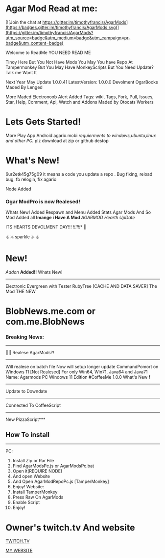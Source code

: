 # Agar Mod Read at me:

[![Join the chat at https://gitter.im/timothyfrancis/AgarMods](https://badges.gitter.im/timothyfrancis/AgarMods.svg)](https://gitter.im/timothyfrancis/AgarMods?utm_source=badge&utm_medium=badge&utm_campaign=pr-badge&utm_content=badge)

Welcome to ReadMe YOU NEED READ ME

Tinoy Here But You Not Have Mods You May You have Repo At Tampermonkey But You May Have MonkeyScripts But
You Need Update? Talk me Want It

Next Year May Update  1.0.0.41
LatestVersion: 1.0.0.0 Devolment
OgarBooks Maded By Lenged

More Maded Electronoob
Alert Added
Tags: wiki, Tags, Fork, Pull, Issues, Star, Help, Comment, Api, Watch and Addons
Maded by Otocats Workers

# Lets Gets Started!
More Play App Android agario.mobi
*requierments to windows,ubuntu,linux and other PC.*
plz download at zip or github destop

# What's New!

6ur2etk45g75g09 it means a code you update a repo . Bug fixing, reload bug, fb relogin, fix agario

Node Added
### Ogar ModPro is now Realesed!
Whats New!
Added Respawn and Menu
Added Stats
Agar Mods
And So Mod Added all
**Imange i Have A Mod**
_AGARMOD Hearth UpDate_

ITS HEARTS DEVOLMENT DAY!!! *!!!!!!**
                    ||
                    
:sparkle: :sparkle: sparkle :sparkle: :sparkle:

# New!
_Addon_ **Added!!**
Whats New!
***
Electronic Evergreen with Tester
RubyTree [CACHE AND DATA SAVER]
The Mod THE NEW
# BlobNews.me.com or com.me.BlobNews
### Breaking News:
***
||<PC>|| Realese AgarMods?!
***
Will realese on batch file Now will setup longer update CommandPomort on Windows 11 [Not Realesed] For only Win64, Win71, Java64 and Java71
Name: Agarmods PC Windows 11 Edition
#CoffeeMe
1.0.0 What's New _**!**_
***
Update to Downdate
***
Connected To CoffeeScript
***
New PizzaScript***
## How To install
***
PC:
1. Install Zip or Rar File
2. Find AgarModsPc.js or AgarModsPc.bat
3. Open it(REQUIRE NODE)
4. And open Website
5. And Open AgarModRepoPc.js [TamperMonkey]
6. Enjoy!
Website:
1. Install TamperMonkey
2. Press Raw On AgarMods
3. Enable Script
4. Enjoy!
# Owner's twitch.tv And website
[TWITCH.TV](http://www.twitch.tv/timothyfrancisplays)

[MY WEBSITE](https://tinoyplays.weebly.com)
